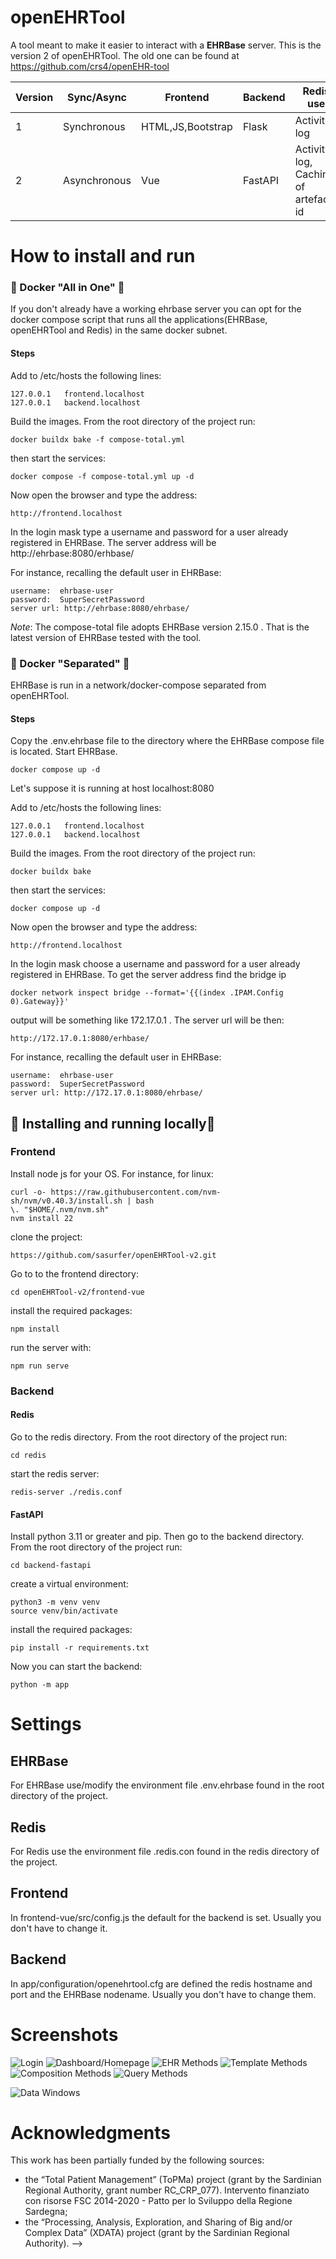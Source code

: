 # openEHRTool

A tool meant to make it easier to interact with a **EHRBase** server. This is the version 2 of openEHRTool. The old one can be found at https://github.com/crs4/openEHR-tool

| Version | Sync/Async | Frontend | Backend | Redis use |
| ------  | ---- | -------- | ------- | ----- | 
|   1     | Synchronous | HTML,JS,Bootstrap | Flask | Activity log |
|   2     | Asynchronous | Vue | FastAPI | Activity log, Caching of artefacts id |

# How to install and run

### &#x1F335; Docker "All in One" &#x1F335;
If you don't already have a working ehrbase server you can opt for the docker compose script that runs all the applications(EHRBase, openEHRTool and Redis) in the same docker subnet.

#### Steps

Add to /etc/hosts the following lines:
```
127.0.0.1	frontend.localhost
127.0.0.1	backend.localhost
```
Build the images. From the root directory of the project run:
```
docker buildx bake -f compose-total.yml
```
then start the services:
```
docker compose -f compose-total.yml up -d
```
Now open the browser and type the address:
```
http://frontend.localhost
```
In the login mask type a username and password for a user already registered in EHRBase. The server address will be http://ehrbase:8080/erhbase/

For instance, recalling the default user in EHRBase:
```
username:  ehrbase-user
password:  SuperSecretPassword
server url: http://ehrbase:8080/ehrbase/
```

_Note_: The compose-total file adopts EHRBase version 2.15.0 . That is the latest version of EHRBase tested with the tool. 

### &#x1F335; Docker "Separated" &#x1F335;
EHRBase is run in a network/docker-compose separated from openEHRTool.

#### Steps
Copy the .env.ehrbase file to the directory where the EHRBase compose file is located.
Start EHRBase.
```
docker compose up -d
```
 Let's suppose it is running at host localhost:8080
 
Add to /etc/hosts the following lines:
```
127.0.0.1	frontend.localhost
127.0.0.1	backend.localhost
```
Build the images. From the root directory of the project run:
```
docker buildx bake
```
then start the services:
```
docker compose up -d
```
Now open the browser and type the address:
```
http://frontend.localhost
```
In the login mask choose a username and password for a user already registered in EHRBase. 
To get the server address find the bridge ip
```
docker network inspect bridge --format='{{(index .IPAM.Config 0).Gateway}}'
```
output will be something like 172.17.0.1 . The server url will be then:
```
http://172.17.0.1:8080/erhbase/
```
For instance, recalling the default user in EHRBase:
```
username:  ehrbase-user
password:  SuperSecretPassword
server url: http://172.17.0.1:8080/ehrbase/
```
## &#x1F335; Installing and running locally&#x1F335;

### Frontend

Install node js for your OS. For instance, for linux:
```
curl -o- https://raw.githubusercontent.com/nvm-sh/nvm/v0.40.3/install.sh | bash
\. "$HOME/.nvm/nvm.sh"
nvm install 22
```
clone the project:
```
https://github.com/sasurfer/openEHRTool-v2.git
```
Go to to the frontend directory:
```
cd openEHRTool-v2/frontend-vue
```
install the required packages:
```
npm install
```
run the server with:
```
npm run serve
```

### Backend

#### Redis
Go to the redis directory. From the root directory of the project run:
```
cd redis
```
start the redis server:
```
redis-server ./redis.conf

```
#### FastAPI


Install python 3.11 or greater and pip. Then go to the backend directory. From the root directory of the project run:
```
cd backend-fastapi
```
create a virtual environment:
```
python3 -m venv venv
source venv/bin/activate

```
install the required packages:
```
pip install -r requirements.txt
```
Now you can start the backend:
```
python -m app
```

# Settings

## EHRBase
For EHRBase use/modify the environment file .env.ehrbase found in the root directory of the project.

## Redis
For Redis use the environment file .redis.con found in the redis directory of the project.

## Frontend
In frontend-vue/src/config.js the default for the backend is set. Usually you don't have to change it.

## Backend
In app/configuration/openehrtool.cfg are defined the redis hostname and port and the EHRBase nodename. Usually you don't have to change them.

# Screenshots
![Login](./screenshots/Login.png?raw=true "Login")
![Dashboard/Homepage](./screenshots/Dashboard.png?raw=true "Dashboard/Homepage")
![EHR Methods](./screenshots/EHRMethods.png?raw=true "EHR Methods")
![Template Methods](./screenshots/TemplateMethods.png?raw=true "Template Methods")
![Composition Methods](./screenshots/CompositionMethods.png?raw=true "Post a Composition")
![Query Methods](./screenshots/QueryMethods.png?raw=true "Query Methods")
<!-- ![Form Methods](./screenshots/FormMethods.png?raw=true "Form Methods")
![Admin Methods](./screenshots/AdminMethods.png?raw=true "Admin Methods")
![Contribution Methods](./screenshots/ContributionMethods.png?raw=true "Contribution Methods") -->
![Data Windows](./screenshots/DataWindows.png?raw=true "Data Windows")
<!-- ![sessionlog](/../screenshots/screenshots/sessionlog.png?raw=true "Session Activities") -->


# Acknowledgments

This work has been partially funded by the following sources:

 <ul>
<li>   the “Total Patient Management” (ToPMa) project (grant by the Sardinian Regional Authority, grant number RC_CRP_077). Intervento finanziato con risorse FSC 2014-2020 - Patto per lo Sviluppo della Regione Sardegna;
<li>the “Processing, Analysis, Exploration, and Sharing of Big and/or Complex Data” (XDATA) project (grant by the Sardinian Regional Authority).  -->
